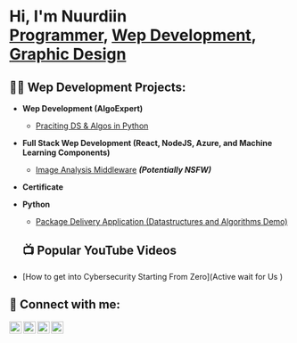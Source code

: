 
<h1>Hi, I'm Nuurdiin <br/><a href="https://github.com/joshmadakor1">Programmer</a>, <a href="https://www.linkedin.com/in/joshmadakor/">Wep Development</a>, <a href="https://www.youtube.com/c/joshmadakor">Graphic Design</a></h1>

<h2>👨‍💻 Wep Development Projects:</h2>

- <b>Wep Development (AlgoExpert)</b>
  - [Praciting DS & Algos in Python](https://github.com/joshmadakor1/Algorithms-Practice)
- <b>Full Stack Wep Development (React, NodeJS, Azure, and Machine Learning Components)</b>
  - [Image Analysis Middleware](https://github.com/joshmadakor1/4chan-Image-Analysis-Middleware-C964) <b><i>(Potentially NSFW)</b></i>
- <b>Certificate</b>
 
- <b>Python</b>
  - [Package Delivery Application (Datastructures and Algorithms Demo)](Link)

  <h2>📺 Popular YouTube Videos</h2>

- [How to get into Cybersecurity Starting From Zero](Active wait for Us )


<h2> 🤳 Connect with me:</h2>

[<img align="left" alt="NuurdiinAbdi | YouTube" width="22px" src="https://cdn.jsdelivr.net/npm/simple-icons@v3/icons/youtube.svg" />][youtube]
[<img align="left" alt="NuurdiinAbdi | Twitter" width="22px" src="https://cdn.jsdelivr.net/npm/simple-icons@v3/icons/twitter.svg" />][twitter]
[<img align="left" alt="JNuurdiinAbdi | LinkedIn" width="22px" src="https://cdn.jsdelivr.net/npm/simple-icons@v3/icons/linkedin.svg" />][linkedin]
[<img align="left" alt="NuurdiinAbdi | Instagram" width="22px" src="https://cdn.jsdelivr.net/npm/simple-icons@v3/icons/instagram.svg" />][instagram]

[twitter]: https://twitter.com/NuurdiinAbdi
[youtube]: https://www.youtube.com/c/NuurdiinAbdi
[instagram]: https://www.instagram.com/NuurdiinAbdi/
[linkedin]: https://linkedin.com/in/NuurdiinAbdir

<!--
**joshmadakor1/joshmadakor1** is a ✨ _special_ ✨ repository because its `README.md` (this file) appears on your GitHub profile.

Here are some ideas to get you started:

- 🔭 I’m currently working on ...
- 🌱 I’m currently learning ...
- 👯 I’m looking to collaborate on ...
- 🤔 I’m looking for help with ...
- 💬 Ask me about ...
- 📫 How to reach me: ...
- 😄 Pronouns: ...
- ⚡ Fun fact: ...
-->
